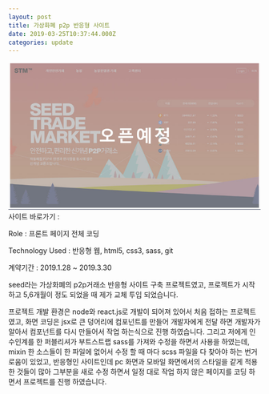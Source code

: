 ```yaml
---
layout: post
title: 가상화폐 p2p 반응형 사이트
date: 2019-03-25T10:37:44.000Z
categories: update
---
```


<img src="/images/fulls/seedp2p.jpg" class="fit image"> 
사이트 바로가기 :   <a href="#" target="blank" class="go_link" title="오픈예정"></a>

Role : 프론트 페이지 전체 코딩

Technology Used : 반응형 웹, html5, css3, sass, git

계약기간 :  2019.1.28 ~ 2019.3.30 


seed라는 가상화폐의 p2p거래소 반응형 사이트 구축 프로젝트였고, 
프로젝트가 시작하고 5,6개월이 정도 되었을 때 제가 교체 투입 되었습니다.

프로젝트 개발 환경은 node와 react.js로 개발이 되어져 있어서 처음 접하는 프로젝트였고,
화면 코딩은 jsx로 큰 덩어리에 컴포넌트를 만들어 개발자에게 전달 하면 개발자가 알아서 컴포넌트를 다시 만들어서 작업 하는식으로 진행 하였습니다.
그리고 저에게 인수인계를 한 퍼블리셔가 부트스트랩 sass를 가져와 수정을 하면서 사용을 하였는데, mixin 한 소스들이 한 파일에 없어서 수정 할 때 마다 scss 파일을 다 찾아야 하는 번거로움이 있었고,
반응형인 사이트인데 pc 화면과 모바일 화면에서의 스타일을 같게 적용한 것들이 많아 그부분을 새로 수정 하면서 일정 대로 작업 하지 않은 페이지를 코딩 하면서 프로젝트를 진행 하였습니다.




